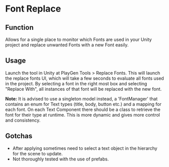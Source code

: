 # Font Replace
## Function 
Allows for a single place to monitor which Fonts are used in your Unity project and replace unwanted Fonts with a new Font easily.
## Usage
Launch the tool in Unity at PlayGen Tools > Replace Fonts. This will launch the replace fonts UI, which will take a few seconds to evaluate all fonts used in the project. By selecting a font in the right most box and selecting "Replace With", all instances of that font will be replaced with the new font.

**Note:**
It is advised to use a singleton model instead, a 'FontManager' that contains an enum for Text types (title, body, button etc.) and a mapping for each font. On each Text Component there should be a class to retrieve the font for their type at runtime. This is more dynamic and gives more control and consistency.

## Gotchas
- After applying sometimes need to select a text object in the hierarchy for the scene to update.
- Not thoroughly tested with the use of prefabs.